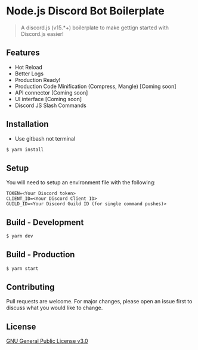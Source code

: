 
# Node.js Discord Bot Boilerplate

> A discord.js (v15.*+) boilerplate to make gettign started with Discord.js easier!

## Features
* Hot Reload
* Better Logs
* Production Ready!
* Production Code Minification (Compress, Mangle) [Coming soon]
* API connector [Coming soon]
* UI interface [Coming soon]
* Discord JS Slash Commands

## Installation
- Use gitbash not terminal

```bash
$ yarn install
```

## Setup
You will need to setup an environment file with the following:

```
TOKEN=<Your Discord token>
CLIENT_ID=<Your Discord Client ID>
GUILD_ID=<Your Discord Guild ID (for single command pushes)>
```

## Build - Development

```bash
$ yarn dev
```

## Build - Production

```bash
$ yarn start
```

## Contributing
Pull requests are welcome. For major changes, please open an issue first to discuss what you would like to change.

## License
[GNU General Public License v3.0](https://github.com/AndrewR3K/discord-bot-boilerplate/blob/master/LICENSE)